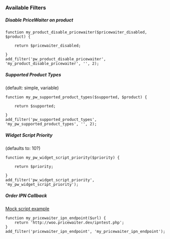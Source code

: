 ### Available Filters

##### Disable PriceWaiter on product

```
function my_product_disable_pricewaiter($pricewaiter_disabled, $product) {

    return $pricewaiter_disabled;

}
add_filter('pw_product_disable_pricewaiter', 'my_product_disable_pricewaiter', '', 2);
```

##### Supported Product Types 
(default: simple, variable)

```
function my_pw_supported_product_types($supported, $product) {
    
    return $supported;

}
add_filter('pw_supported_product_types', 'my_pw_supported_product_types', '', 2);
```

##### Widget Script Priority
(defaults to: 10?)
 
```
function my_pw_widget_script_priority($priority) {
    
    return $priority;

}
add_filter('pw_widget_script_priority', 'my_pw_widget_script_priority');
```

##### Order IPN Callback
[Mock script example](https://gist.github.com/taeo/be3207a3472f55cd516a)

```
function my_pricewaiter_ipn_endpoint($url) {
    return 'http://woo.pricewaiter.dev/ipntest.php';
}
add_filter('pricewaiter_ipn_endpoint', 'my_pricewaiter_ipn_endpoint');
```